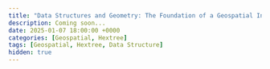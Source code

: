 ```yaml
---
title: "Data Structures and Geometry: The Foundation of a Geospatial Index"
description: Coming soon...
date: 2025-01-07 18:00:00 +0000
categories: [Geospatial, Hextree]
tags: [Geospatial, Hextree, Data Structure]
hidden: true
---
```

